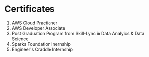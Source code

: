 # Certificates

1. AWS Cloud Practioner
2. AWS Developer Associate
3. Post Graduation Program from Skill-Lync in Data Analyics & Data Science 
4. Sparks Foundation Inernship
5. Engineer's Craddle Internship
